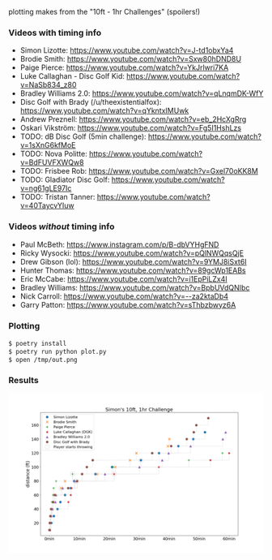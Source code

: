 plotting makes from the "10ft - 1hr Challenges" (spoilers!)


### Videos with timing info

* Simon Lizotte: https://www.youtube.com/watch?v=J-td1obxYa4
* Brodie Smith: https://www.youtube.com/watch?v=Sxw80hDND8U
* Paige Pierce: https://www.youtube.com/watch?v=YkJrlwri7KA
* Luke Callaghan - Disc Golf Kid: https://www.youtube.com/watch?v=NaSb834_z80
* Bradley Williams 2.0: https://www.youtube.com/watch?v=qLnqmDK-WfY
* Disc Golf with Brady (/u/theexistentialfox): https://www.youtube.com/watch?v=qYkntxIMUwk
* Andrew Preznell: https://www.youtube.com/watch?v=eb_2HcXgRrg
* Oskari Vikström: https://www.youtube.com/watch?v=Fg5I1HshLzs
* TODO: dB Disc Golf (5min challenge): https://www.youtube.com/watch?v=1sXnG6kfMoE
* TODO: Nova Politte: https://www.youtube.com/watch?v=BdFUVFXWQw8
* TODO: Frisbee Rob: https://www.youtube.com/watch?v=Gxel70oKK8M
* TODO: Gladiator Disc Golf: https://www.youtube.com/watch?v=ng61gLE97Ic
* TODO: Tristan Tanner: https://www.youtube.com/watch?v=40TaycvYIuw


### Videos *without* timing info

* Paul McBeth: https://www.instagram.com/p/B-dbVYHgFND
* Ricky Wysocki: https://www.youtube.com/watch?v=pQlNWQqsQjE
* Drew Gibson (lol): https://www.youtube.com/watch?v=9YMJ8iSxt6I
* Hunter Thomas: https://www.youtube.com/watch?v=89gcWp1EABs
* Eric McCabe: https://www.youtube.com/watch?v=i1EpPiLZx4I
* Bradley Williams: https://www.youtube.com/watch?v=BpbUVdQNIbc
* Nick Carroll: https://www.youtube.com/watch?v=--za2ktaDb4
* Garry Patton: https://www.youtube.com/watch?v=sThbzbwyz6A


### Plotting

```
$ poetry install
$ poetry run python plot.py
$ open /tmp/out.png
```


### Results
![Results](results.png?raw=true "Results")
